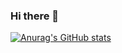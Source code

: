 ### Hi there 👋
[![Anurag's GitHub stats](https://github-readme-stats.vercel.app/api?username=sebghatyusuf)](https://github.com/anuraghazra/github-readme-stats)
<!--
**SebghatYusuf/SebghatYusuf** is a ✨ _special_ ✨ repository because its `README.md` (this file) appears on your GitHub profile.

Here are some ideas to get you started:

- 🔭 I’m currently working on ...
- 🌱 I’m currently learning ...
- 👯 I’m looking to collaborate on ...
- 🤔 I’m looking for help with ...
- 💬 Ask me about ...
- 📫 How to reach me: ...
- 😄 Pronouns: ...
- ⚡ Fun fact: ...
-->
